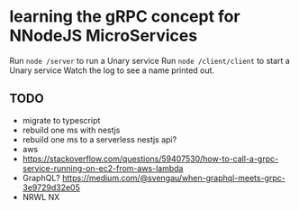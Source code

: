 # learning the gRPC concept for NNodeJS MicroServices

Run ```node /server``` to run a Unary service
Run ```node /client/client``` to start a Unary service
Watch the log to see a name printed out.

## TODO

- migrate to typescript
- rebuild one ms with nestjs
- rebuild one ms to a serverless nestjs api?
- aws
- https://stackoverflow.com/questions/59407530/how-to-call-a-grpc-service-running-on-ec2-from-aws-lambda
- GraphQL? https://medium.com/@svengau/when-graphql-meets-grpc-3e9729d32e05
- NRWL NX

<!--
grpc_tools_node_protoc ./protos/dummy.proto --js_out=import_style=commonjs,binary:./server --grpc_out=./server --plugin=`which grpc_tools_node_protoc_plugin`

grpc_tools_node_protoc ./protos/greet.proto --js_out=import_style=commonjs,binary:./server --grpc_out=./server --plugin=`which grpc_tools_node_protoc_plugin`

protoc -I=. ./protos/dummy.proto 
  --js_out=import_style=commonjs,binary:./server 
  --grpc_out=./server 
  --plugin=protoc-gen-grpc=`which grpc_tools_node_protoc_plugin`
-->
